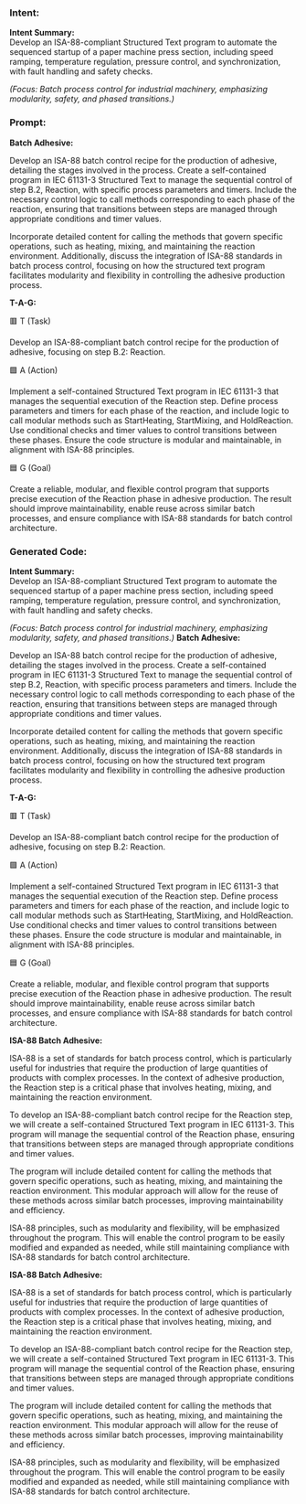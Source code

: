 ### Intent:
**Intent Summary:**  
Develop an ISA-88-compliant Structured Text program to automate the sequenced startup of a paper machine press section, including speed ramping, temperature regulation, pressure control, and synchronization, with fault handling and safety checks.  

*(Focus: Batch process control for industrial machinery, emphasizing modularity, safety, and phased transitions.)*

### Prompt:
**Batch Adhesive:**

Develop an ISA-88 batch control recipe for the production of adhesive, detailing the stages involved in the process. Create a self-contained program in IEC 61131-3 Structured Text to manage the sequential control of step B.2, Reaction, with specific process parameters and timers. Include the necessary control logic to call methods corresponding to each phase of the reaction, ensuring that transitions between steps are managed through appropriate conditions and timer values.

Incorporate detailed content for calling the methods that govern specific operations, such as heating, mixing, and maintaining the reaction environment. Additionally, discuss the integration of ISA-88 standards in batch process control, focusing on how the structured text program facilitates modularity and flexibility in controlling the adhesive production process.

**T-A-G:**

🟥 T (Task)

Develop an ISA-88-compliant batch control recipe for the production of adhesive, focusing on step B.2: Reaction.

🟩 A (Action)

Implement a self-contained Structured Text program in IEC 61131-3 that manages the sequential execution of the Reaction step. Define process parameters and timers for each phase of the reaction, and include logic to call modular methods such as StartHeating, StartMixing, and HoldReaction. Use conditional checks and timer values to control transitions between these phases. Ensure the code structure is modular and maintainable, in alignment with ISA-88 principles.

🟦 G (Goal)

Create a reliable, modular, and flexible control program that supports precise execution of the Reaction phase in adhesive production. The result should improve maintainability, enable reuse across similar batch processes, and ensure compliance with ISA-88 standards for batch control architecture.

### Generated Code:
**Intent Summary:**  
Develop an ISA-88-compliant Structured Text program to automate the sequenced startup of a paper machine press section, including speed ramping, temperature regulation, pressure control, and synchronization, with fault handling and safety checks.  

*(Focus: Batch process control for industrial machinery, emphasizing modularity, safety, and phased transitions.)*
**Batch Adhesive:**

Develop an ISA-88 batch control recipe for the production of adhesive, detailing the stages involved in the process. Create a self-contained program in IEC 61131-3 Structured Text to manage the sequential control of step B.2, Reaction, with specific process parameters and timers. Include the necessary control logic to call methods corresponding to each phase of the reaction, ensuring that transitions between steps are managed through appropriate conditions and timer values.

Incorporate detailed content for calling the methods that govern specific operations, such as heating, mixing, and maintaining the reaction environment. Additionally, discuss the integration of ISA-88 standards in batch process control, focusing on how the structured text program facilitates modularity and flexibility in controlling the adhesive production process.

**T-A-G:**

🟥 T (Task)

Develop an ISA-88-compliant batch control recipe for the production of adhesive, focusing on step B.2: Reaction.

🟩 A (Action)

Implement a self-contained Structured Text program in IEC 61131-3 that manages the sequential execution of the Reaction step. Define process parameters and timers for each phase of the reaction, and include logic to call modular methods such as StartHeating, StartMixing, and HoldReaction. Use conditional checks and timer values to control transitions between these phases. Ensure the code structure is modular and maintainable, in alignment with ISA-88 principles.

🟦 G (Goal)

Create a reliable, modular, and flexible control program that supports precise execution of the Reaction phase in adhesive production. The result should improve maintainability, enable reuse across similar batch processes, and ensure compliance with ISA-88 standards for batch control architecture.

**ISA-88 Batch Adhesive:**

ISA-88 is a set of standards for batch process control, which is particularly useful for industries that require the production of large quantities of products with complex processes. In the context of adhesive production, the Reaction step is a critical phase that involves heating, mixing, and maintaining the reaction environment.

To develop an ISA-88-compliant batch control recipe for the Reaction step, we will create a self-contained Structured Text program in IEC 61131-3. This program will manage the sequential control of the Reaction phase, ensuring that transitions between steps are managed through appropriate conditions and timer values.

The program will include detailed content for calling the methods that govern specific operations, such as heating, mixing, and maintaining the reaction environment. This modular approach will allow for the reuse of these methods across similar batch processes, improving maintainability and efficiency.

ISA-88 principles, such as modularity and flexibility, will be emphasized throughout the program. This will enable the control program to be easily modified and expanded as needed, while still maintaining compliance with ISA-88 standards for batch control architecture.

**ISA-88 Batch Adhesive:**

ISA-88 is a set of standards for batch process control, which is particularly useful for industries that require the production of large quantities of products with complex processes. In the context of adhesive production, the Reaction step is a critical phase that involves heating, mixing, and maintaining the reaction environment.

To develop an ISA-88-compliant batch control recipe for the Reaction step, we will create a self-contained Structured Text program in IEC 61131-3. This program will manage the sequential control of the Reaction phase, ensuring that transitions between steps are managed through appropriate conditions and timer values.

The program will include detailed content for calling the methods that govern specific operations, such as heating, mixing, and maintaining the reaction environment. This modular approach will allow for the reuse of these methods across similar batch processes, improving maintainability and efficiency.

ISA-88 principles, such as modularity and flexibility, will be emphasized throughout the program. This will enable the control program to be easily modified and expanded as needed, while still maintaining compliance with ISA-88 standards for batch control architecture.
